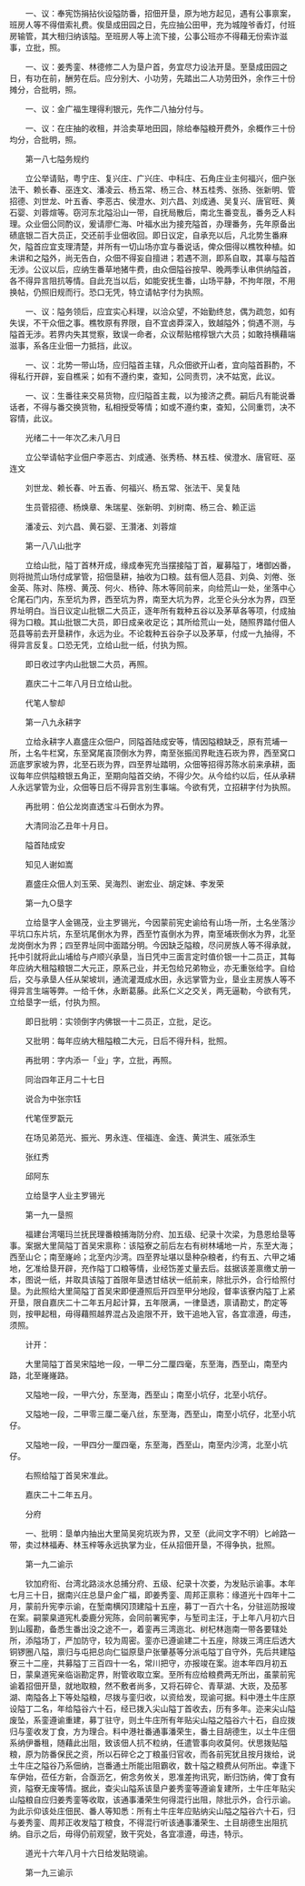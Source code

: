 <!-- { "loadSidebar": true } -->
　　一、议：奉宪饬捐拈伙设隘防番，招佃开垦，原为地方起见，遇有公事禀案，班房人等不得借索礼费。俟垦成田园之日，先应抽公田甲，充为城隍爷香灯，付班房输管，其大租归纳该隘。至班房人等上流下接，公事公班亦不得藉无份索诈滋事，立批，照。

　　一、议：姜秀銮、林德修二人为垦户首，务宜尽力设法开垦。至垦成田园之日，有功在前，酬劳在后。应分别大、小功劳，先踏出二人功劳田外，余作三十份摊分，合批明，照。

　　一、议：金广福生理得利银元，先作二八抽分付与。

　　一、议：在庄抽的收租，并洽卖草地田园，除给奉隘粮开费外，余概作三十份均分，合批明，照。

　　第一八七隘务规约

　　立公举请贴，粤宁庄、复兴庄、广兴庄、中科庄、石角庄业主何福兴，佃户张法干、赖长春、巫连文、潘凌云、杨五常、杨三合、林五桂秀、张扬、张新明、管招德、刘世龙、叶五香、李恶古、侯澄水、刘六昌、刘成通、吴复兴、唐官旺、黄石婴、刘蓉煊等。窃河东北隘沿山一带，自抚局散后，南北生番变乱，番务乏人料理。众业佃公同酌议，爰请廖仁海、叶福水出为接充隘首，办理番务，先年原备出碛底银二百大员正，交还前手业佃收回。即日议定，自承充以后，凡北势生番麻欠，隘首应宜支理清楚，并所有一切山场亦宜与番说话，俾众佃得以樵牧种植。如未讲和之隘外，尚无告白，众佃不得妄自擅进；若遇不测，即系自取，其辜与隘首无涉。公议以后，应纳生番草地猪牛费，由众佃隘谷按早、晚两季认串供纳隘首，各不得异言阻抗等情。自此充当以后，如能安抚生番，山场平静，不拘年限，不用换帖，仍照旧规而行。恐口无凭，特立请帖字付为执照。

　　一、议：隘务领后，应宜实心料理，以洽众望，不始勤终怠，偶为疏忽，如有失误，不干众佃之事。樵牧原有界限，自不宜卤莽深入，致越隘外；倘遇不测，与隘首无涉。若界内失其觉察，致误一命者，众议帮贴棺椁银六大员；如敢持横藉端滋事，系各庄业佃一力抵挡，此议。

　　一、议：北势一带山场，应归隘首主辖，凡众佃欲开山者，宜向隘首斟酌，不得私行开辟，妄自樵采；如有不遵约束，查知，公同责罚，决不姑宽，此议。

　　一、议：生番往来交易货物，应归隘首主裁，以为接济之费。嗣后凡有能说番话者，不得与番交换货物，私相授受等情；如或不遵约束，查知，公同重罚，决不容情，此议。

　　光绪二十一年次乙未八月日

　　立公举请帖字业佃户李恶古、刘成通、张秀杨、林五桂、侯澄水、唐官旺、巫连文

　　刘世龙、赖长春、叶五香、何福兴、杨五常、张法干、吴复陆

　　生员菅招德、杨焕章、朱瑞星、张新明、刘树南、杨三合、赖正运

　　潘凌云、刘六昌、黄石婴、王灒渚、刘蓉煊

　　第一八八山批字

　　立给山批，隘丁首林开成，缘成奉宪充当摆接隘丁首，雇募隘丁，堵御凶番，则将抛荒山场付成掌管，招佃垦耕，抽收为口粮。兹有佃人范县、刘奂、刘倦、张金英、陈对、陈榜、黄茂、何火、杨钟、陈木等同前来，向给荒山一处，坐落中心仑尾石门内，东至坑为界，西至坑为界，南至大坑为界，北至仑头分水为界，四至界址明白。当日议定山批银二大员正，逐年所有栽种五谷以及茅草各等项，付成抽得为口粮。其山批银二大员，即日成亲收足讫；其所给荒山一处，随照界踏付佃人范县等前去开垦耕作，永远为业。不论栽种五谷杂子以及茅草，付成一九抽得，不得异言反复。口恐无凭，立给山批一纸，付执为照。

　　即日收过字内山批银二大员，再照。

　　嘉庆二十二年八月日立给山批。

　　代笔人黎却

　　第一八九永耕字

　　立给永耕字人嘉盛庄众佃户，同隘首陆成安等，情因隘粮缺乏，原有荒埔一所，土名牛栏窝，东至窝尾崀顶倒水为界，南至张振闰界毗连石崁为界，西至窝口沥底罗家坡为界，北至石崁为界，四至界址踏明，众佃等招得苏陈水前来承耕，面议每年应供隘粮银五角正，至期向隘首交纳，不得少欠。从今给约以后，任从承耕人永远掌管为业，众佃等日后不得异言别生事端。今欲有凭，立招耕字付为执照。

　　再批明：伯公龙岗直透宝斗石倒水为界。

　　大清同治乙丑年十月日。

　　隘首陆成安

　　知见人谢如嵩

　　嘉盛庄众佃人刘玉荣、吴海烈、谢宏业、胡定妹、李发荣

　　第一九○垦字

　　立给垦字人金锡茂，业主罗锡光，今因蒙前宪史谕给有山场一所，土名坐落沙平坑口东片坑，东至坑尾倒水为界，西至竹崀倒水为界，南至埔崁倒水为界，北至龙岗倒水为界；四至界址同中面踏分明。今因缺乏隘粮，尽问房族人等不得承就，托中引就将此山埔给与卢顺兴承垦，当日凭中三面言定时值价银一十二员正，其每年应纳大租隘粮银二大元正，原系己业，并无包给兄弟物业，亦无重张给字。自给后，交与承垦人任从架坡圳，通流灌溉成水田，永远掌管为业，垦业主房族人等不得异言生端等弊。一给千休，永断葛藤。此系仁义之交关，两无逼勒，今欲有凭，立给垦字一纸，付执为照。

　　即日批明：实领倒字内佛银一十二员正，立批，足讫。

　　又批明：每年应纳大租隘粮二大元，日后不得升科，批照。

　　再批明：字内添一「业」字，立批，再照。

　　同治四年正月二十七日

　　说合为中张宗钰

　　代笔侄罗翫元

　　在场见弟范光、振光、男永连、侄福连、金连、黄洪生、戚张添生

　　张红秀

　　邱阿东

　　立给垦字人业主罗锡光

　　第一九一垦照

　　福建台湾噶玛兰抚民理番粮捕海防分府、加五级、纪录十次梁，为恳恩给垦等事。案据大里简隘丁首吴宋禀称：该隘寮之前后左右有树林埔地一片，东至大海；西至山仑；南至嶐岭；北至内沙湾。四至界址堪以垦种杂粮者，约有五、六甲之埔地，乞准给垦开辟，充作隘丁口粮等情，业经饬差丈量去后。兹据该差禀缴丈册一本，图说一纸，并取具该隘丁首限年垦透甘结状一纸前来，除批示外，合行给照付垦。为此照给大里简隘丁首吴宋即便遵照后开四至甲分地段，督率该寮内隘丁上紧开垦，限自嘉庆二十二年五月起计算，五年限满，一律垦透，禀请勘丈，酌定等则，按甲起租，毋得藉照越界混占及逾限不开，致干追地入官，各宜凛遵，毋违，须照。

　　计开：

　　大里简隘丁首吴宋隘地一段，一甲二分二厘四毫，东至海，西至山，南至内路，北至嶐嶐路。

　　又隘地一段，一甲六分，东至海，西至山；南至小坑仔，北至小坑仔。

　　又隘地一段，二甲零三厘二毫八丝，东至海，西至山，南至小坑仔，北至小坑仔。

　　又隘地一段，一甲四分一厘四毫，东至海，西至山，南至内沙湾，北至小坑仔。

　　右照给隘丁首吴宋准此。

　　嘉庆二十二年五月。

　　分府

　　一、批明：垦单内抽出大里简吴宛坑崁为界，又至（此间文字不明）匕岭路一带，卖过林福寿、林玉梓等永远执掌为业，任从招佃开垦，不得争执，批照。

　　第一九二谕示

　　钦加府衔、台湾北路淡水总捕分府、五级、纪录十次娄，为发贴示谕事。本年七月三十日，据南兴庄总垦户金广福，即姜秀銮、周邦正禀称：缘道光十四年十二月，蒙前升宪李示谕，在堑南横冈顶建隘十五座，募丁一百六十名，分驻巡防报竣在案。嗣蒙臬道宪札委鹿分宪陈，会同前署宪李，与堑司主汪，于上年八月初六日到山履勘，备悉生番出没之途不一，着銮再三湾迤北、树杞林迤南一带各要辖处所，添隘场丁，严加防守，较为周密。銮亦已遵谕建二十五座，除拨三湾庄后透大铜锣圈八隘，禀归与屯把总向仁镒原垦户张肇基等分派屯隘丁自守外，先后共建隘寮三十二座，共募隘丁三百四十一名，常川把守，亦报竣在案。迨本年四月初五日，蒙臬道宪亲临诣勘定界，附管收取立案。至所有应给粮费两无所出，虽蒙前宪谕着招佃开垦，就地取粮，然不敷者尚多，又将石碎仑、青草湖、大崁，及茄苳湖、南隘各上下等处隘粮，尽拨与銮归收，以资给发，现谕可据。料中港土牛庄原设隘丁二名，年给隘谷六十石，经已拨入尖山隘丁首收去，历有多年。迩来尖山隘废坠，系銮遵谕重建，募丁驻守，则土牛庄所有年贴尖山隘之隘谷六十石，自应拨归与銮收发丁食，方为理合。料中港社番通事潘荣生，番土目胡德生，以土牛庄佃系纳伊番租，随藉此出阻，致该佃人抗不粒纳，任遣管事向收莫何。伏思拨贴隘粮，原为防番保民之资，所以石碎仑之丁粮虽归官收，而各前宪犹且按月拨给，说土牛庄之隘谷乃系佃纳，岂番通土所能出阻霸收，数十隘之粮费从何所出。幸逢下车伊始，莅任方新，合亟沥乞，俯念务攸关，恩准差拘讯究，断归饬纳，俾丁食有资，隘寮无废等情。据此，查尖山隘系该垦户姜秀銮等遵谕复建所，土牛庄年贴尖山隘粮自应归姜秀銮等收取，该通事潘荣生何得混行出阻，除批示外，合行示谕。为此示仰该处庄佃民、番人等知悉：所有土牛庄年应贴纳尖山隘之隘谷六十石，归与姜秀銮、周邦正收发隘丁粮食，不得混行听该通事潘荣生、土目胡德生出阻抗纳。自示之后，毋得仍前观望，致干究处，各宜凛遵，毋违，特示。

　　道光十六年八月十六日给发贴晓谕。

　　第一九三谕示

